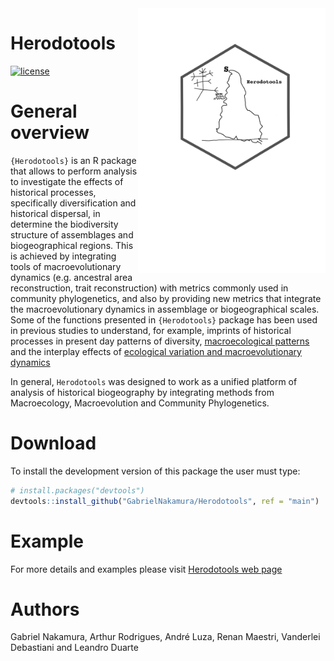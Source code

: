 
<!-- README.md is generated from README.Rmd. Please edit that file -->

<img src="man/figures/logo_herodotools2.png" alt="package logo with a map and a phylogeny inside" width="300px" align="right"/>

# Herodotools

<!-- [![CRAN_Status_Badge](https://www.r-pkg.org/badges/version/FishPhyloMaker)](https://cran.r-project.org/package=FishPhyloMaker) -->

<!-- [![DOI](https://zenodo.org/badge/336899540.svg)](https://zenodo.org/badge/latestdoi/336899540) -->

[![license](https://img.shields.io/github/license/mashape/apistatus.svg)](https://choosealicense.com/licenses/mit/)

# General overview

`{Herodotools}` is an R package that allows to perform analysis to
investigate the effects of historical processes, specifically
diversification and historical dispersal, in determine the biodiversity
structure of assemblages and biogeographical regions. This is achieved
by integrating tools of macroevolutionary dynamics (e.g. ancestral area
reconstruction, trait reconstruction) with metrics commonly used in
community phylogenetics, and also by providing new metrics that
integrate the macroevolutionary dynamics in assemblage or
biogeographical scales. Some of the functions presented in
`{Herodotools}` package has been used in previous studies to understand,
for example, imprints of historical processes in present day patterns of
diversity, [macroecological
patterns](https://academic.oup.com/biolinnean/article-abstract/134/1/57/6297962)
and the interplay effects of [ecological variation and macroevolutionary
dynamics](https://onlinelibrary.wiley.com/doi/full/10.1002/ece3.8476#:~:text=We%20found%20that%20environmentally%20heterogeneous,diet%20transitions%20in%20sigmodontine%20rodents.)

In general, `Herodotools` was designed to work as a unified platform of
analysis of historical biogeography by integrating methods from
Macroecology, Macroevolution and Community Phylogenetics.

# Download

To install the development version of this package the user must type:

``` r
# install.packages("devtools")
devtools::install_github("GabrielNakamura/Herodotools", ref = "main")
```

# Example

For more details and examples please visit [Herodotools web
page](https://gabrielnakamura.github.io/Herodotools/)

# Authors

Gabriel Nakamura, Arthur Rodrigues, André Luza, Renan Maestri, Vanderlei
Debastiani and Leandro Duarte
